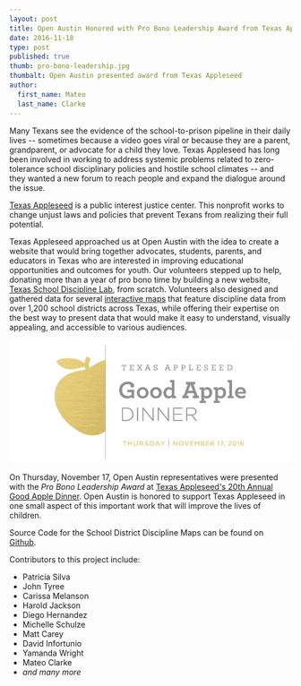 ```yaml
---
layout: post
title: Open Austin Honored with Pro Bono Leadership Award from Texas Appleseed
date: 2016-11-18
type: post
published: true
thumb: pro-bono-leadership.jpg
thumbalt: Open Austin presented award from Texas Appleseed
author:
  first_name: Mateo
  last_name: Clarke
---
```


Many Texans see the evidence of the school-to-prison pipeline in their daily lives -- sometimes because a video goes viral or because they are a parent, grandparent, or advocate for a child they love. Texas Appleseed has long been involved in working to address systemic problems related to zero-tolerance school disciplinary policies and hostile school climates -- and they wanted a new forum to reach people and expand the dialogue around the issue.

[Texas Appleseed](https://texasappleseed.org/) is a public interest justice center. This nonprofit works to change unjust laws and policies that prevent Texans from realizing their full potential.

Texas Appleseed approached us at Open Austin with the idea to create a website that would bring together advocates, students, parents, and educators in Texas who are interested in improving educational opportunities and outcomes for youth. Our volunteers stepped up to help, donating more than a year of pro bono time by building a new website, [Texas School Discipline Lab](http://www.texasdisciplinelab.org/), from scratch. Volunteers also designed and gathered data for several [interactive maps](https://txappleseed.github.io/txappleseedmap/) that feature discipline data from over 1,200 school districts across Texas, while offering their expertise on the best way to present data that would make it easy to understand, visually appealing, and accessible to various audiences.

![Good Apple Dinner program header](/assets/images/good-apple-dinner.jpg)

On Thursday, November 17, Open Austin representatives were presented with the _Pro Bono Leadership Award_ at [Texas Appleseed's 20th Annual Good Apple Dinner](https://texasappleseed.org/good-apple-dinner). Open Austin is honored to support Texas Appleseed in one small aspect of this important work that will improve the lives of children.

Source Code for the School District Discipline Maps can be found on [Github](https://github.com/txappleseed/txappleseedmap).

Contributors to this project include:

- Patricia Silva
- John Tyree
- Carissa Melanson
- Harold Jackson
- Diego Hernandez
- Michelle Schulze
- Matt Carey
- David Infortunio
- Yamanda Wright
- Mateo Clarke
- _and many more_
